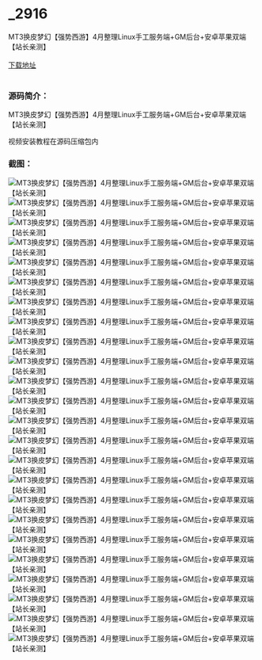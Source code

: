 # _2916
MT3换皮梦幻【强势西游】4月整理Linux手工服务端+GM后台+安卓苹果双端【站长亲测】
<br/></br>
[下载地址](https://www.uuid2.com/2916.html "下载地址")
<br/></br>
<h3>源码简介：</h3>
<p>MT3换皮梦幻【强势西游】4月整理Linux手工服务端+GM后台+安卓苹果双端【站长亲测】<p>
<p>视频安装教程在源码压缩包内<p>
<h3>截图：</h3>
<img src="https://www.uuid2.com/wp-content/uploads/img/202204/7651859520.jpg" alt="MT3换皮梦幻【强势西游】4月整理Linux手工服务端+GM后台+安卓苹果双端【站长亲测】"><img src="https://www.uuid2.com/wp-content/uploads/img/202204/7651859937.jpg" alt="MT3换皮梦幻【强势西游】4月整理Linux手工服务端+GM后台+安卓苹果双端【站长亲测】"><img src="https://www.uuid2.com/wp-content/uploads/img/202204/7651859713.jpg" alt="MT3换皮梦幻【强势西游】4月整理Linux手工服务端+GM后台+安卓苹果双端【站长亲测】"><img src="https://www.uuid2.com/wp-content/uploads/img/202204/4869a20745.jpg" alt="MT3换皮梦幻【强势西游】4月整理Linux手工服务端+GM后台+安卓苹果双端【站长亲测】"><img src="https://www.uuid2.com/wp-content/uploads/img/202204/4869a20739.jpg" alt="MT3换皮梦幻【强势西游】4月整理Linux手工服务端+GM后台+安卓苹果双端【站长亲测】"><img src="https://www.uuid2.com/wp-content/uploads/img/202204/4869a20759.jpg" alt="MT3换皮梦幻【强势西游】4月整理Linux手工服务端+GM后台+安卓苹果双端【站长亲测】"><img src="https://www.uuid2.com/wp-content/uploads/img/202204/4869a20534.jpg" alt="MT3换皮梦幻【强势西游】4月整理Linux手工服务端+GM后台+安卓苹果双端【站长亲测】"><img src="https://www.uuid2.com/wp-content/uploads/img/202204/4869a20442.jpg" alt="MT3换皮梦幻【强势西游】4月整理Linux手工服务端+GM后台+安卓苹果双端【站长亲测】"><img src="https://www.uuid2.com/wp-content/uploads/img/202204/4869a20757.jpg" alt="MT3换皮梦幻【强势西游】4月整理Linux手工服务端+GM后台+安卓苹果双端【站长亲测】"><img src="https://www.uuid2.com/wp-content/uploads/img/202204/4869a20825.jpg" alt="MT3换皮梦幻【强势西游】4月整理Linux手工服务端+GM后台+安卓苹果双端【站长亲测】"><img src="https://www.uuid2.com/wp-content/uploads/img/202204/609ead6290.jpg" alt="MT3换皮梦幻【强势西游】4月整理Linux手工服务端+GM后台+安卓苹果双端【站长亲测】"><img src="https://www.uuid2.com/wp-content/uploads/img/202204/609ead6968.jpg" alt="MT3换皮梦幻【强势西游】4月整理Linux手工服务端+GM后台+安卓苹果双端【站长亲测】"><img src="https://www.uuid2.com/wp-content/uploads/img/202204/609ead6852.jpg" alt="MT3换皮梦幻【强势西游】4月整理Linux手工服务端+GM后台+安卓苹果双端【站长亲测】"><img src="https://www.uuid2.com/wp-content/uploads/img/202204/609ead6574.jpg" alt="MT3换皮梦幻【强势西游】4月整理Linux手工服务端+GM后台+安卓苹果双端【站长亲测】"><img src="https://www.uuid2.com/wp-content/uploads/img/202204/609ead6461.jpg" alt="MT3换皮梦幻【强势西游】4月整理Linux手工服务端+GM后台+安卓苹果双端【站长亲测】"><img src="https://www.uuid2.com/wp-content/uploads/img/202204/609ead6771.jpg" alt="MT3换皮梦幻【强势西游】4月整理Linux手工服务端+GM后台+安卓苹果双端【站长亲测】"><img src="https://www.uuid2.com/wp-content/uploads/img/202204/979de8b705.jpg" alt="MT3换皮梦幻【强势西游】4月整理Linux手工服务端+GM后台+安卓苹果双端【站长亲测】"><img src="https://www.uuid2.com/wp-content/uploads/img/202204/979de8b240.jpg" alt="MT3换皮梦幻【强势西游】4月整理Linux手工服务端+GM后台+安卓苹果双端【站长亲测】"><img src="https://www.uuid2.com/wp-content/uploads/img/202204/979de8b817.jpg" alt="MT3换皮梦幻【强势西游】4月整理Linux手工服务端+GM后台+安卓苹果双端【站长亲测】"><img src="https://www.uuid2.com/wp-content/uploads/img/202204/979de8b881.jpg" alt="MT3换皮梦幻【强势西游】4月整理Linux手工服务端+GM后台+安卓苹果双端【站长亲测】"><img src="https://www.uuid2.com/wp-content/uploads/img/202204/979de8b413.jpg" alt="MT3换皮梦幻【强势西游】4月整理Linux手工服务端+GM后台+安卓苹果双端【站长亲测】"><img src="https://www.uuid2.com/wp-content/uploads/img/202204/979de8b730.jpg" alt="MT3换皮梦幻【强势西游】4月整理Linux手工服务端+GM后台+安卓苹果双端【站长亲测】"><img src="https://www.uuid2.com/wp-content/uploads/img/202204/979de8b879.jpg" alt="MT3换皮梦幻【强势西游】4月整理Linux手工服务端+GM后台+安卓苹果双端【站长亲测】"><img src="https://www.uuid2.com/wp-content/uploads/img/202204/f0d169f153.jpg" alt="MT3换皮梦幻【强势西游】4月整理Linux手工服务端+GM后台+安卓苹果双端【站长亲测】">
